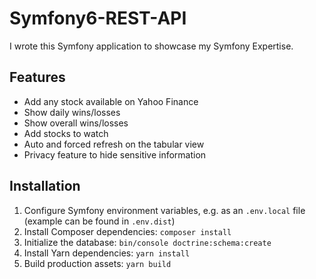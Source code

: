 Symfony6-REST-API
=================

I wrote this Symfony application to showcase my Symfony Expertise.

Features
--------

- Add any stock available on Yahoo Finance
- Show daily wins/losses
- Show overall wins/losses
- Add stocks to watch
- Auto and forced refresh on the tabular view
- Privacy feature to hide sensitive information

Installation
------------

1) Configure Symfony environment variables, e.g. as an `.env.local` file (example can be found in `.env.dist`)
2) Install Composer dependencies: `composer install`
3) Initialize the database: `bin/console doctrine:schema:create`
4) Install Yarn dependencies: `yarn install`
5) Build production assets: `yarn build`

